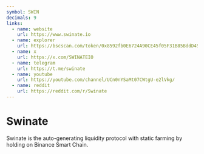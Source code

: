 ```yaml
---
symbol: SWIN
decimals: 9
links:
  - name: website
    url: https://www.swinate.io
  - name: explorer
    url: https://bscscan.com/token/0x8592fb0E6724A90CE45f05F31B85BddD45931560
  - name: x
    url: https://x.com/SWINATEIO
  - name: telegram
    url: https://t.me/swinate
  - name: youtube
    url: https://youtube.com/channel/UCn0nYSaMt07CWtgU-e2lVkg/
  - name: reddit
    url: https://reddit.com/r/Swinate
---
```


# Swinate

Swinate is the auto-generating liquidity protocol with static farming by holding on Binance Smart Chain.
